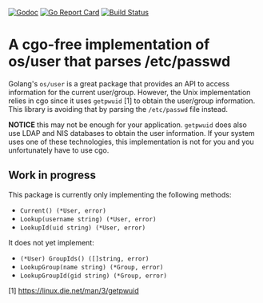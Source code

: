 [![Godoc](https://godoc.org/github.com/glestaris/passwduser?status.svg)](http://godoc.org/github.com/glestaris/passwduser)
[![Go Report Card](https://goreportcard.com/badge/glestaris/passwduser)](https://goreportcard.com/report/glestaris/passwduser)
[![Build Status](https://travis-ci.org/glestaris/passwduser.svg?branch=master)](https://travis-ci.org/glestaris/passwduser)

# A cgo-free implementation of os/user that parses /etc/passwd

Golang's `os/user` is a great package that provides an API to access
information for the current user/group. However, the Unix implementation relies
in cgo since it uses `getpwuid` [1] to obtain the user/group information. This
library is avoiding that by parsing the `/etc/passwd` file instead.

**NOTICE** this may not be enough for your application. `getpwuid` does also
use LDAP and NIS databases to obtain the user information. If your system uses
one of these technologies, this implementation is not for you and you
unfortunately have to use cgo.

## Work in progress

This package is currently only implementing the following methods:

* `Current() (*User, error)`
* `Lookup(username string) (*User, error)`
* `LookupId(uid string) (*User, error)`

It does not yet implement:

* `(*User) GroupIds() ([]string, error)`
* `LookupGroup(name string) (*Group, error)`
* `LookupGroupId(gid string) (*Group, error)`

[1] https://linux.die.net/man/3/getpwuid
